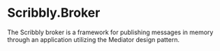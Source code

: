 # Scribbly.Broker
The Scribbly broker is a framework for publishing messages in memory through an application utilizing the Mediator design pattern. 
